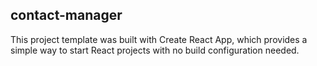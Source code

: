 ## contact-manager
This project template was built with Create React App, which provides a simple way to start React projects with no build configuration needed.
